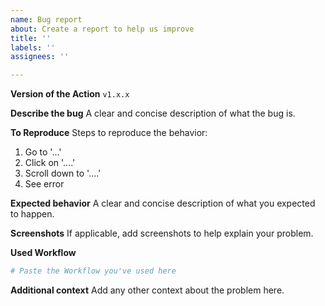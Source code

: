 ```yaml
---
name: Bug report
about: Create a report to help us improve
title: ''
labels: ''
assignees: ''

---
```


<!-- Before opening an issue, have you tried solving your problem by explicitly setting the `branch`-value in your workflow? -->

**Version of the Action**
`v1.x.x`

**Describe the bug**
A clear and concise description of what the bug is.

**To Reproduce**
Steps to reproduce the behavior:
1. Go to '...'
2. Click on '....'
3. Scroll down to '....'
4. See error

**Expected behavior**
A clear and concise description of what you expected to happen.

**Screenshots**
If applicable, add screenshots to help explain your problem.

**Used Workflow**

```yaml
# Paste the Workflow you've used here
```

**Additional context**
Add any other context about the problem here.
